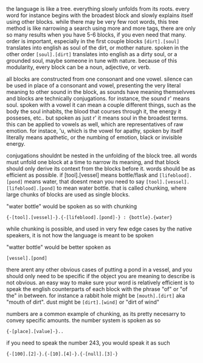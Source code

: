 the language is like a tree. everything slowly unfolds from its roots. every word for instance begins with the broadest block and slowly explains itself using other blocks. while there may be very few root words, this tree method is like narrowing a search using more and more tags, there are only so many results when you have 5-6 blocks, if you even need that many. order is important, especially in the first couple blocks `[dirt].[soul]` translates into english as soul of the dirt, or mother nature. spoken in the other order `[soul].[dirt]` translates into english as a dirty soul, or a grounded soul, maybe someone in tune with nature. because of this modularity, every block can be a noun, adjective, or verb.

all blocks are constructed from one consonant and one vowel. silence can be used in place of a consonant and vowel, presenting the very literal meaning to other sound in the block, as sounds have meaning themselvves and blocks are technically conjugations. for instance, the sound r' means soul. spoken with a vowel it can mean a couple different things, such as the body the soul inhabits, the blood that courses through it, the energy it posseses, etc.. but spoken as just r' it means soul in the broadest terms. this can be applied to vowels as well, which are representatives of raw emotion. for instace, 'u, which is the vowel for apathy, spoken by itself literally means apathetic, or the numbing of emotion, black or invisible energy.

conjugations shouldnt be nested in the unfolding of the block tree. all words must unfold one block at a time to narrow its meaning, and that block should only derive its context from the blocks before it. words should be as efficient as possible. if [tool].[vessel] means bottle/flask and `[lifeblood].[pond]` means water, that doesnt mean you need to say `[tool].[vessel].[lifeblood].[pond]` to mean water bottle. that is called chunking, where large chunks of blocks are used as single blocks.

"water bottle" would be spoken as so with chunking

    {-[tool].[vessel]-}.{-[lifeblood].[pond]-} : {bottle}.{water}

while chunking is possible, and used in very few edge cases by the native speakers, it is not how the language is meant to be spoken

"watter bottle" would be better spoken as

    [vessel].[pond]

there arent any other obvious cases of putting a pond in a vessel, and you should only need to be specific if the object you are meaning to describe is not obvious. an easy way to make sure your word is relatively efficient is to speak the english counterparts of each block with the phrase "of" or "of the" in between. for instance a rabbit hole might be `[mouth].[dirt]` aka "mouth of dirt". dust might be `[dirt].[wind]` or "dirt of wind"

numbers are a common example of chunking, as its pretty necesarry to convey specific amounts. the number system is spoken as so

    {-[place].[value]-}..

if you need to speak the number 243, you would speak it as such

    {-[100].[2]-}.{-[10].[4]-}.{-[null].[3]-}

